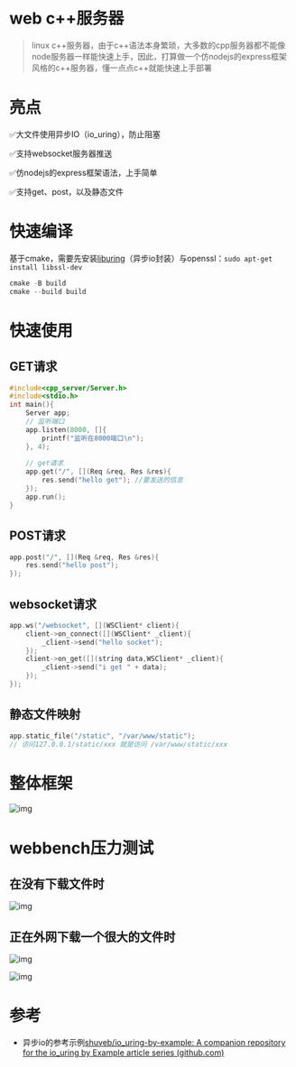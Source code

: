 # web c++服务器
> linux c++服务器，由于c++语法本身繁琐，大多数的cpp服务器都不能像node服务器一样能快速上手，因此，打算做一个仿nodejs的express框架风格的c++服务器，懂一点点c++就能快速上手部署

# 亮点

✅大文件使用异步IO（io_uring），防止阻塞

✅支持websocket服务器推送

✅仿nodejs的express框架语法，上手简单

✅支持get、post，以及静态文件

# 快速编译

基于cmake，需要先安装[liburing](https://github.com/axboe/liburing)（异步io封装）与openssl：`sudo apt-get install libssl-dev`

```cpp
cmake -B build
cmake --build build
```

# 快速使用

## GET请求

```c++
#include<cpp_server/Server.h>
#include<stdio.h>
int main(){
    Server app;
    // 监听端口
    app.listen(8000, []{
        printf("监听在8000端口\n");
    }, 4);
    
    // get请求
    app.get("/", [](Req &req, Res &res){
        res.send("hello get"); //要发送的信息
    });
    app.run();
}
```

## POST请求

```c++
app.post("/", [](Req &req, Res &res){
    res.send("hello post");
});
```

## websocket请求

```c++
app.ws("/websocket", [](WSClient* client){
    client->on_connect([](WSClient* _client){
        _client->send("hello socket");
    });
    client->on_get([](string data,WSClient* _client){
        _client->send("i get " + data);
    });
});
```

## 静态文件映射

```c++
app.static_file("/static", "/var/www/static");
// 访问127.0.0.1/static/xxx 就是访问 /var/www/static/xxx
```

# 整体框架

![img](https://cdn.nlark.com/yuque/0/2024/png/22090119/1709215891952-42b79147-098f-4ec2-b4e2-000e98aaa2a9.png)

# webbench压力测试

## 在没有下载文件时

![img](https://cdn.nlark.com/yuque/0/2024/png/22090119/1709214631629-461d20a7-c200-4cd0-9409-c393aa5a9e79.png)

## 正在外网下载一个很大的文件时

![img](https://cdn.nlark.com/yuque/0/2024/png/22090119/1709214743305-7e6dc864-3f8a-4096-a83e-ad048589900d.png)

![img](https://cdn.nlark.com/yuque/0/2024/png/22090119/1709214785255-8c7fd776-5ad8-4386-b110-67a5d1f73fdd.png)

# 参考

* 异步io的参考示例[shuveb/io_uring-by-example: A companion repository for the io_uring by Example article series (github.com)](https://github.com/shuveb/io_uring-by-example/tree/master)